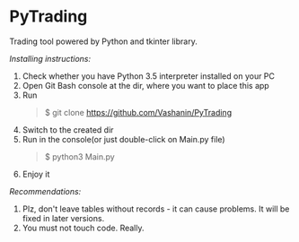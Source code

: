 # PyTrading
Trading tool powered by Python and tkinter library.

*Installing instructions:*

1) Check whether you have Python 3.5 interpreter installed on your PC
2) Open Git Bash console at the dir, where you want to place this app
3) Run
    > $ git clone https://github.com/Vashanin/PyTrading
4) Switch to the created dir
5) Run in the console(or just double-click on Main.py file)
    > $ python3 Main.py
6) Enjoy it

*Recommendations:*
1) Plz, don't leave tables without records - it can cause problems. It will be fixed in later versions.
2) You must not touch code. Really.
